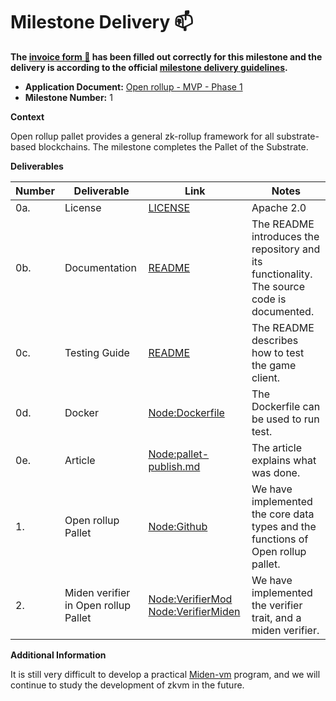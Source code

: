 # Milestone Delivery :mailbox:

**The [invoice form :pencil:](https://docs.google.com/forms/d/e/1FAIpQLSfmNYaoCgrxyhzgoKQ0ynQvnNRoTmgApz9NrMp-hd8mhIiO0A/viewform) has been filled out correctly for this milestone and the delivery is according to the official [milestone delivery guidelines](https://github.com/w3f/Grants-Program/blob/master/docs/Support%20Docs/milestone-deliverables-guidelines.md).**  

* **Application Document:** [Open rollup - MVP - Phase 1](https://github.com/w3f/Grants-Program/blob/master/applications/openrollup-mvp-phase-1.md)
* **Milestone Number:** 1

**Context** 

Open rollup pallet provides a general zk-rollup framework for all substrate-based blockchains. The milestone completes the Pallet of the Substrate.

**Deliverables**

| Number | Deliverable | Link | Notes |
| ------------- | ------------- | ------------- |------------- |
| 0a. | License | [LICENSE] | Apache 2.0 |
| 0b. | Documentation | [README] | The README introduces the repository and its functionality. The source code is documented. |
| 0c. | Testing Guide | [README] | The README describes how to test the game client. |
| 0d. | Docker | [Node:Dockerfile] | The Dockerfile can be used to run test. |
| 0e. | Article | [Node:pallet-publish.md] | The article explains what was done. |
| 1.  | Open rollup Pallet | [Node:Github] | We have implemented the core data types and the functions of Open rollup pallet. |
| 2.  | Miden verifier in Open rollup Pallet | [Node:VerifierMod] [Node:VerifierMiden]| We have implemented the verifier trait, and a miden verifier. |

[License]: https://github.com/open-rollup/pallet-open-rollup/blob/w3f-grant-phase-1-milestone-1/LICENSE
[README]: https://github.com/open-rollup/pallet-open-rollup/blob/w3f-grant-phase-1-milestone-1/README.md
[Node:Dockerfile]: https://github.com/open-rollup/pallet-open-rollup/blob/w3f-grant-phase-1-milestone-1/Dockerfile
[Node:pallet-publish.md]: https://github.com/open-rollup/blog/blob/main/pallet-publish.md
[Node:Github]: https://github.com/open-rollup/pallet-open-rollup/tree/w3f-grant-phase-1-milestone-1
[Node:VerifierMod]: https://github.com/open-rollup/pallet-open-rollup/blob/w3f-grant-phase-1-milestone-1/src/verifier/mod.rs
[Node:VerifierMiden]: https://github.com/open-rollup/pallet-open-rollup/blob/w3f-grant-phase-1-milestone-1/src/verifier/miden_verifier.rs

**Additional Information**

It is still very difficult to develop a practical [Miden-vm](https://github.com/0xPolygonMiden/miden-vm) program, and we will continue to study the development of zkvm in the future.
